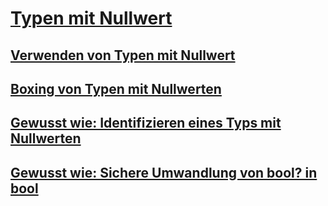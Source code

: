 # [Typen mit Nullwert](index.md)
## [Verwenden von Typen mit Nullwert](using-nullable-types.md)
## [Boxing von Typen mit Nullwerten](boxing-nullable-types.md)
## [Gewusst wie: Identifizieren eines Typs mit Nullwerten](how-to-identify-a-nullable-type.md)
## [Gewusst wie: Sichere Umwandlung von bool? in bool](how-to-safely-cast-from-bool-to-bool.md)
